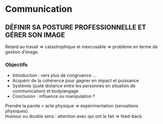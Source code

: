 # Communication

## DÉFINIR SA POSTURE PROFESSIONNELLE ET GÉRER SON IMAGE

Retard au travail => catastrophique et inexcusable => problème en terme de gestion d’image.  

### Objectifs

- Introduction : vers plus de congruence ...
- Acquérir de la cohérence pour gagner en impact et puissance
- Systémie (juste distance entre les personnes en situation de communication) et bodylangage
- Conclusion : influence ou manipulation ?

Prendre la parole = acte physique => expérimentation (sensations physiques).  
Humour ou double sens : attention avec qui ont le fait => feed-back. 
